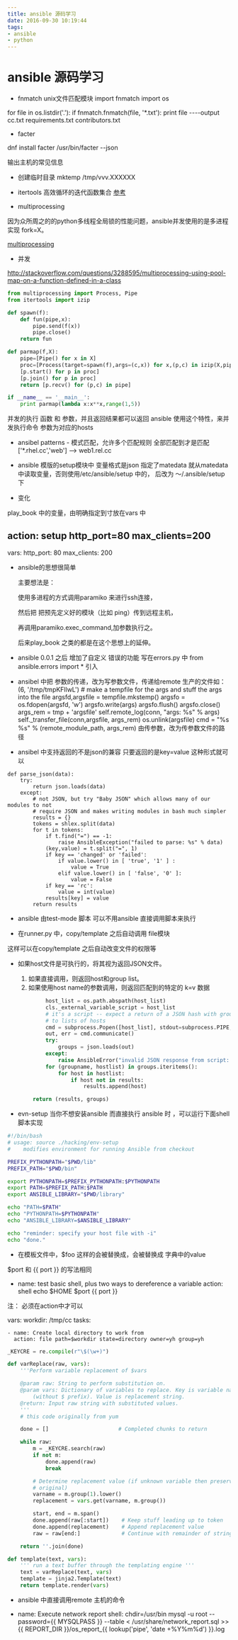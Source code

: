 ```yaml
---
title: ansible 源码学习
date: 2016-09-30 10:19:44
tags: 
- ansible
- python
---
```


# ansible 源码学习
<!-- more -->
+ fnmatch   unix文件匹配模块
import fnmatch
import os

for file in os.listdir('.'):
    if fnmatch.fnmatch(file, '*.txt'):
        print file
----output
cc.txt
requirements.txt
contributors.txt

+ facter

dnf install facter
/usr/bin/facter --json

输出主机的常见信息

+  创建临时目录
mktemp /tmp/vvv.XXXXXX


+ itertools 高效循环的迭代函数集合
[参考](http://wklken.me/posts/2013/08/20/python-extra-itertools.html)

+ multiprocessing

因为众所周之的的python多线程全局锁的性能问题，ansible并发使用的是多进程实现 fork=X。

[multiprocessing](http://www.cnblogs.com/vamei/archive/2012/10/12/2721484.html)

+ 并发

http://stackoverflow.com/questions/3288595/multiprocessing-using-pool-map-on-a-function-defined-in-a-class

``` python
from multiprocessing import Process, Pipe
from itertools import izip

def spawn(f):
    def fun(pipe,x):
        pipe.send(f(x))
        pipe.close()
    return fun

def parmap(f,X):
    pipe=[Pipe() for x in X]
    proc=[Process(target=spawn(f),args=(c,x)) for x,(p,c) in izip(X,pipe)]
    [p.start() for p in proc]
    [p.join() for p in proc]
    return [p.recv() for (p,c) in pipe]

if __name__ == '__main__':
    print parmap(lambda x:x**x,range(1,5))
```
并发的执行 函数  和 参数，并且返回结果都可以返回
ansible 使用这个特性，来并发执行命令 参数为对应的hosts

+ ansibel patterns - 模式匹配，允许多个匹配规则
全部匹配到才是匹配
['*.rhel.cc','web']   --> web1.rel.cc 

+ ansible 模版的setup模块中 
 变量格式是json
 指定了matedata 就从matedata中读取变量，否则使用/etc/ansible/setup 中的，
 后改为 ～/.ansible/setup 下

 +  变化

 play_book 中的变量，由明确指定到寸放在vars 中

 action: setup http_port=80 max_clients=200
 ----
 
vars:
    http_port: 80
    max_clients: 200

+ ansible的思想很简单

    主要想法是：

    使用多进程的方式调用paramiko 来进行ssh连接，

    然后把 把预先定义好的模块（比如 ping）传到远程主机，

    再调用paramiko.exec_command,加参数执行之。

    后来play_book 之类的都是在这个思想上的延伸。

+ ansible 0.0.1 之后 增加了自定义 错误的功能
  写在errors.py 中  from ansible.errors import * 引入

+ ansibel 中把 参数的传递，改为写参数文件，传递给remote
生产的文件如：(6, '/tmp/tmpKFllwL')
        # make a tempfile for the args and stuff the args into the file
        argsfd,argsfile = tempfile.mkstemp()
        argsfo = os.fdopen(argsfd, 'w')
        argsfo.write(args)
        argsfo.flush()
        argsfo.close()
        args_rem = tmp + 'argsfile'
        self.remote_log(conn, "args: %s" % args)
        self._transfer_file(conn,argsfile, args_rem)
        os.unlink(argsfile)
        cmd = "%s %s" % (remote_module_path, args_rem)
由传参数，改为传参数文件的路径

+ ansibel 中支持返回的不是json的兼容
只要返回的是key=value 这种形式就可以
```
def parse_json(data):
    try:
        return json.loads(data)
    except:
        # not JSON, but try "Baby JSON" which allows many of our modules to not
        # require JSON and makes writing modules in bash much simpler
        results = {}
        tokens = shlex.split(data)
        for t in tokens:
            if t.find("=") == -1:
                raise AnsibleException("failed to parse: %s" % data)
            (key,value) = t.split("=", 1)
            if key == 'changed' or 'failed':
                if value.lower() in [ 'true', '1' ] :
                    value = True
                elif value.lower() in [ 'false', '0' ]:
                    value = False
            if key == 'rc':
                value = int(value)     
            results[key] = value
        return results
```

+ ansible 由test-mode 脚本 可以不用ansible 直接调用脚本来执行

<!-- SHA 63818000 -->
+ 在runner.py 中，copy/template 之后自动调用 file模块

 这样可以在copy/template 之后自动改变文件的权限等

 <!-- SHA 9f6d9884 -->
 + 如果host文件是可执行的，将其视为返回JSON文件。
  
   1. 如果直接调用，则返回host和group list。
   2. 如果使用host name的参数调用，则返回匹配到的特定的 k=v 数据

``` python
            host_list = os.path.abspath(host_list)
            cls._external_variable_script = host_list
            # it's a script -- expect a return of a JSON hash with group names keyed
            # to lists of hosts
            cmd = subprocess.Popen([host_list], stdout=subprocess.PIPE, stderr=subprocess.PIPE, shell=False)
            out, err = cmd.communicate()
            try:
                groups = json.loads(out)
            except:
                raise AnsibleError("invalid JSON response from script: %s" % host_list)
            for (groupname, hostlist) in groups.iteritems():
                for host in hostlist:
                    if host not in results:
                        results.append(host)

        return (results, groups)
```

+ evn-setup
当你不想安装ansible 而直接执行 ansible 时 ，可以运行下面shell 脚本实现
``` bash
#!/bin/bash
# usage: source ./hacking/env-setup
#    modifies environment for running Ansible from checkout

PREFIX_PYTHONPATH="$PWD/lib"
PREFIX_PATH="$PWD/bin"

export PYTHONPATH=$PREFIX_PYTHONPATH:$PYTHONPATH
export PATH=$PREFIX_PATH:$PATH
export ANSIBLE_LIBRARY="$PWD/library"

echo "PATH=$PATH"
echo "PYTHONPATH=$PYTHONPATH"
echo "ANSIBLE_LIBRARY=$ANSIBLE_LIBRARY"

echo "reminder: specify your host file with -i"
echo "done."
```

<!-- SHA 5ed2b894 -->
+  在模板文件中，$foo 这样的会被替换成，会被替换成 字典中的value

$port 和 {{ port }} 的写法相同


- name: test basic shell, plus two ways to dereference a variable
action: shell echo $HOME $port {{ port }}

注：  必须在action中才可以

  vars:
    workdir: /tmp/cc
  tasks:

    - name: Create local directory to work from
      action: file path=$workdir state=directory owner=yh group=yh 


``` python
_KEYCRE = re.compile(r"\$(\w+)")

def varReplace(raw, vars):
    '''Perform variable replacement of $vars

    @param raw: String to perform substitution on.  
    @param vars: Dictionary of variables to replace. Key is variable name
        (without $ prefix). Value is replacement string.
    @return: Input raw string with substituted values.
    '''
    # this code originally from yum

    done = []                      # Completed chunks to return

    while raw:
        m = _KEYCRE.search(raw)
        if not m:
            done.append(raw)
            break

        # Determine replacement value (if unknown variable then preserve
        # original)
        varname = m.group(1).lower()
        replacement = vars.get(varname, m.group())

        start, end = m.span()
        done.append(raw[:start])    # Keep stuff leading up to token
        done.append(replacement)    # Append replacement value
        raw = raw[end:]             # Continue with remainder of string

    return ''.join(done)

def template(text, vars):
    ''' run a text buffer through the templating engine '''
    text = varReplace(text, vars)
    template = jinja2.Template(text)
    return template.render(vars)
```



+ ansible 中直接调用remote 主机的命令

- name: Execute network report
  shell: chdir=/usr/bin mysql -u root --password={{ MYSQLPASS }} --table < /usr/share/network_report.sql >> {{ REPORT_DIR }}/os_report_{{ lookup('pipe', 'date +%Y%m%d') }}.log